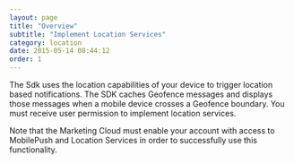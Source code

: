 ```yaml
---
layout: page
title: "Overview"
subtitle: "Implement Location Services"
category: location
date: 2015-05-14 08:44:12
order: 1
---
```

The Sdk uses the location capabilities of your device to trigger location based notifications. The SDK caches Geofence messages and displays those messages when a mobile device crosses a Geofence boundary. You must receive user permission to implement location services.

Note that the Marketing Cloud must enable your account with access to MobilePush and Location Services in order to successfully use this functionality.
